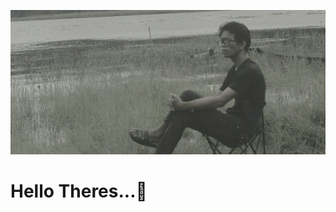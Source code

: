 ![alt text](https://github.com/MeiSastraJayadi/MeiSastraJayadi/blob/master/profile2.jpeg "Mei's Profile")
# Hello Theres...:wave:
